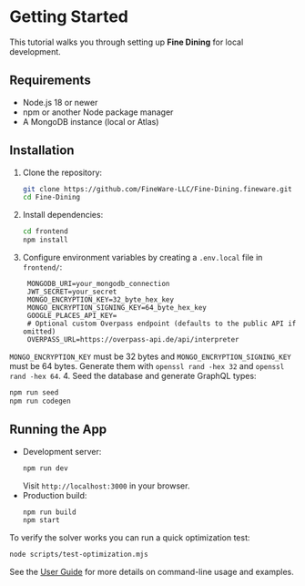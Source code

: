 # Getting Started

This tutorial walks you through setting up **Fine Dining** for local development.

## Requirements
- Node.js 18 or newer
- npm or another Node package manager
- A MongoDB instance (local or Atlas)

## Installation
1. Clone the repository:
   ```bash
   git clone https://github.com/FineWare-LLC/Fine-Dining.fineware.git
   cd Fine-Dining
   ```
2. Install dependencies:
   ```bash
   cd frontend
   npm install
   ```
3. Configure environment variables by creating a `.env.local` file in `frontend/`:
   ```dotenv
    MONGODB_URI=your_mongodb_connection
    JWT_SECRET=your_secret
    MONGO_ENCRYPTION_KEY=32_byte_hex_key
    MONGO_ENCRYPTION_SIGNING_KEY=64_byte_hex_key
    GOOGLE_PLACES_API_KEY=
    # Optional custom Overpass endpoint (defaults to the public API if omitted)
    OVERPASS_URL=https://overpass-api.de/api/interpreter
    ```

`MONGO_ENCRYPTION_KEY` must be 32 bytes and `MONGO_ENCRYPTION_SIGNING_KEY` must be 64 bytes. Generate them with `openssl rand -hex 32` and `openssl rand -hex 64`.
4. Seed the database and generate GraphQL types:
   ```bash
   npm run seed
   npm run codegen
   ```

## Running the App
- Development server:
  ```bash
  npm run dev
  ```
  Visit `http://localhost:3000` in your browser.
- Production build:
  ```bash
  npm run build
  npm start
  ```

To verify the solver works you can run a quick optimization test:
```bash
node scripts/test-optimization.mjs
```

See the [User Guide](./user_guide.md) for more details on command-line usage and examples.
